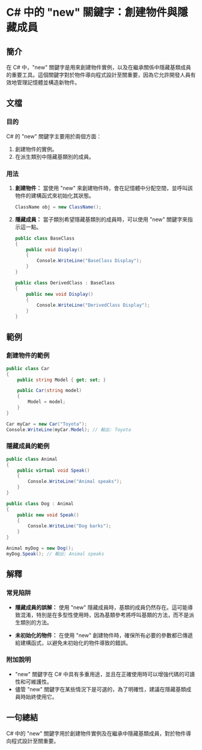 <!--
Meta Description: # C# 中的 "new" 關鍵字：創建物件與隱藏成員 ## 簡介 在 C# 中，"new" 關鍵字是用來創建物件實例，以及在繼承關係中隱藏基類成員的重要工具。這個關鍵字對於物件導向程式設計至關重要，因為它允許開發人員有效地管理記憶體並構造新物件。 ## 文檔 ### 目的 C# 的 "new" 關...
Meta Keywords: new, public, class, console, writeline
-->

# C# 中的 "new" 關鍵字：創建物件與隱藏成員

## 簡介
在 C# 中，"new" 關鍵字是用來創建物件實例，以及在繼承關係中隱藏基類成員的重要工具。這個關鍵字對於物件導向程式設計至關重要，因為它允許開發人員有效地管理記憶體並構造新物件。

## 文檔
### 目的
C# 的 "new" 關鍵字主要用於兩個方面：
1. 創建物件的實例。
2. 在派生類別中隱藏基類別的成員。

### 用法
1. **創建物件：**
   當使用 "new" 來創建物件時，會在記憶體中分配空間，並呼叫該物件的建構函式來初始化其狀態。
   ```csharp
   ClassName obj = new ClassName();
   ```

2. **隱藏成員：**
   當子類別希望隱藏基類別的成員時，可以使用 "new" 關鍵字來指示這一點。
   ```csharp
   public class BaseClass
   {
       public void Display()
       {
           Console.WriteLine("BaseClass Display");
       }
   }

   public class DerivedClass : BaseClass
   {
       public new void Display()
       {
           Console.WriteLine("DerivedClass Display");
       }
   }
   ```

## 範例
### 創建物件的範例
```csharp
public class Car
{
    public string Model { get; set; }

    public Car(string model)
    {
        Model = model;
    }
}

Car myCar = new Car("Toyota");
Console.WriteLine(myCar.Model); // 輸出: Toyota
```

### 隱藏成員的範例
```csharp
public class Animal
{
    public virtual void Speak()
    {
        Console.WriteLine("Animal speaks");
    }
}

public class Dog : Animal
{
    public new void Speak()
    {
        Console.WriteLine("Dog barks");
    }
}

Animal myDog = new Dog();
myDog.Speak(); // 輸出: Animal speaks
```

## 解釋
### 常見陷阱
- **隱藏成員的誤解：** 使用 "new" 隱藏成員時，基類的成員仍然存在。這可能導致混淆，特別是在多型性使用時，因為基類參考將呼叫基類的方法，而不是派生類別的方法。
  
- **未初始化的物件：** 在使用 "new" 創建物件時，確保所有必要的參數都已傳遞給建構函式，以避免未初始化的物件導致的錯誤。

### 附加說明
- "new" 關鍵字在 C# 中具有多重用途，並且在正確使用時可以增強代碼的可讀性和可維護性。
- 儘管 "new" 關鍵字在某些情況下是可選的，為了明確性，建議在隱藏基類成員時始終使用它。

## 一句總結
C# 中的 "new" 關鍵字用於創建物件實例及在繼承中隱藏基類成員，對於物件導向程式設計至關重要。